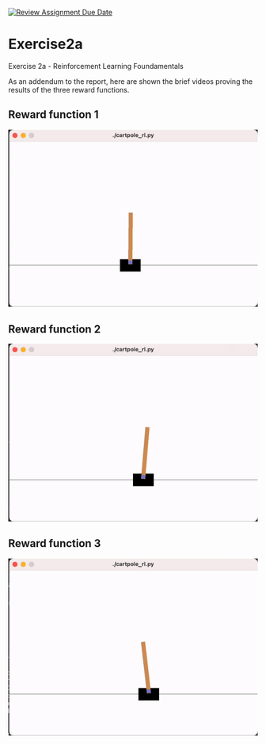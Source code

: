 [![Review Assignment Due Date](https://classroom.github.com/assets/deadline-readme-button-24ddc0f5d75046c5622901739e7c5dd533143b0c8e959d652212380cedb1ea36.svg)](https://classroom.github.com/a/rmdLebzk)
# Exercise2a
Exercise 2a - Reinforcement Learning Foundamentals

As an addendum to the report, here are shown the brief videos proving the results of the three reward functions.

## Reward function 1

![ops](https://github.com/lumazzucco/My_university_projects/blob/main/Robot%20Learning/rl-fundamentals/GIFs/reward1.gif)

## Reward function 2

![ops](https://github.com/lumazzucco/My_university_projects/blob/main/Robot%20Learning/rl-fundamentals/GIFs/reward2.gif)

## Reward function 3

![ops](https://github.com/lumazzucco/My_university_projects/blob/main/Robot%20Learning/rl-fundamentals/GIFs/reward3.gif)
